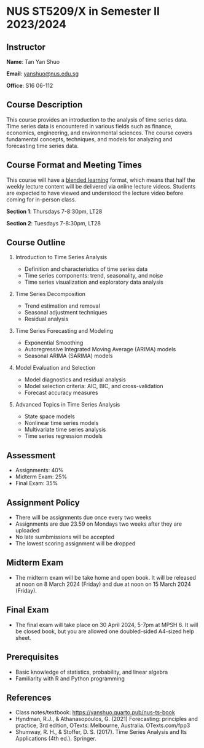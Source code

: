 # NUS ST5209/X in Semester II 2023/2024

## Instructor
**Name**: Tan Yan Shuo

**Email**: yanshuo@nus.edu.sg

**Office**: S16 06-112


## Course Description
This course provides an introduction to the analysis of time series data. Time series data is encountered in various fields such as finance, economics, engineering, and environmental sciences. The course covers fundamental concepts, techniques, and models for analyzing and forecasting time series data.

## Course Format and Meeting Times
This course will have a [blended learning](https://cit.nus.edu.sg/blended-learning-2-0-2/) format, which means that half the weekly lecture content will be delivered via online lecture videos.
Students are expected to have viewed and understood the lecture video before coming for in-person class.

**Section 1**: Thursdays 7-8:30pm, LT28


**Section 2**: Tuesdays 7-8:30pm, LT28

## Course Outline
1. Introduction to Time Series Analysis
    - Definition and characteristics of time series data
    - Time series components: trend, seasonality, and noise
    - Time series visualization and exploratory data analysis

2. Time Series Decomposition
    - Trend estimation and removal
    - Seasonal adjustment techniques
    - Residual analysis

3. Time Series Forecasting and Modeling
    - Exponential Smoothing
    - Autoregressive Integrated Moving Average (ARIMA) models
    - Seasonal ARIMA (SARIMA) models

4. Model Evaluation and Selection
    - Model diagnostics and residual analysis
    - Model selection criteria: AIC, BIC, and cross-validation
    - Forecast accuracy measures

5. Advanced Topics in Time Series Analysis
    - State space models
    - Nonlinear time series models
    - Multivariate time series analysis
    - Time series regression models

## Assessment
- Assignments: 40%
- Midterm Exam: 25%
- Final Exam: 35%

## Assignment Policy
- There will be assignments due once every two weeks
- Assignments are due 23.59 on Mondays two weeks after they are uploaded
- No late sumbmissions will be accepted
- The lowest scoring assignment will be dropped

## Midterm Exam
- The midterm exam will be take home and open book. It will be released at noon on 8 March 2024 (Friday) and due at noon on 15 March 2024 (Friday). 

## Final Exam
- The final exam will take place on 30 April 2024, 5-7pm at MPSH 6. It will be closed book, but you are allowed one doubled-sided A4-sized help sheet.

## Prerequisites
- Basic knowledge of statistics, probability, and linear algebra
- Familiarity with R and Python programming

## References
- Class notes/textbook: https://yanshuo.quarto.pub/nus-ts-book
- Hyndman, R.J., & Athanasopoulos, G. (2021) Forecasting: principles and practice, 3rd edition, OTexts: Melbourne, Australia. OTexts.com/fpp3
- Shumway, R. H., & Stoffer, D. S. (2017). Time Series Analysis and Its Applications (4th ed.). Springer.